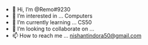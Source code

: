 - 👋 Hi, I’m @Remo#9230
- 👀 I’m interested in ... Computers  
- 🌱 I’m currently learning ... CS50
- 💞️ I’m looking to collaborate on ... 
- 📫 How to reach me ... nishantindora50@gmail.com

<!---
HARPOON9230/HARPOON9230 is a ✨ special ✨ repository because its `README.md` (this file) appears on your GitHub profile.
You can click the Preview link to take a look at your changes.
--->

